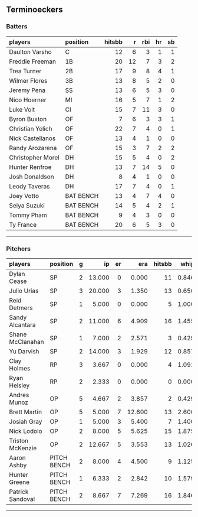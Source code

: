 ## Terminoeckers

### Batters

 
|players           |position  | hitsbb|  r| rbi| hr| sb| 
|:-----------------|:---------|------:|--:|---:|--:|--:| 
|Daulton Varsho    |C         |     12|  6|   3|  1|  1| 
|Freddie Freeman   |1B        |     20| 12|   7|  3|  2| 
|Trea Turner       |2B        |     17|  9|   8|  4|  1| 
|Wilmer Flores     |3B        |     13|  8|   5|  2|  0| 
|Jeremy Pena       |SS        |     13|  6|   5|  3|  0| 
|Nico Hoerner      |MI        |     16|  5|   7|  1|  2| 
|Luke Voit         |CI        |     15|  7|  11|  3|  0| 
|Byron Buxton      |OF        |      7|  6|   3|  3|  1| 
|Christian Yelich  |OF        |     22|  7|   4|  0|  1| 
|Nick Castellanos  |OF        |     13|  4|   1|  0|  0| 
|Randy Arozarena   |OF        |     15|  3|   7|  2|  2| 
|Christopher Morel |DH        |     15|  5|   4|  0|  2| 
|Hunter Renfroe    |DH        |     13|  7|  14|  5|  0| 
|Josh Donaldson    |DH        |      8|  4|   1|  0|  0| 
|Leody Taveras     |DH        |     17|  7|   4|  0|  1| 
|Joey Votto        |BAT BENCH |     13|  4|   7|  4|  0| 
|Seiya Suzuki      |BAT BENCH |     14|  5|   4|  2|  1| 
|Tommy Pham        |BAT BENCH |      9|  4|   3|  0|  0| 
|Ty France         |BAT BENCH |     20|  6|   5|  3|  0| 


* * *

### Pitchers

 
|players          |position    |  g|     ip| er|    era| hitsbb|  whip| so|  w| sv| 
|:----------------|:-----------|--:|------:|--:|------:|------:|-----:|--:|--:|--:| 
|Dylan Cease      |SP          |  2| 13.000|  0|  0.000|     11| 0.846| 12|  2|  0| 
|Julio Urias      |SP          |  3| 20.000|  3|  1.350|     13| 0.650| 17|  3|  0| 
|Reid Detmers     |SP          |  1|  5.000|  0|  0.000|      5| 1.000|  6|  1|  0| 
|Sandy Alcantara  |SP          |  2| 11.000|  6|  4.909|     16| 1.455| 15|  0|  0| 
|Shane McClanahan |SP          |  1|  7.000|  2|  2.571|      3| 0.429|  7|  0|  0| 
|Yu Darvish       |SP          |  2| 14.000|  3|  1.929|     12| 0.857| 20|  1|  0| 
|Clay Holmes      |RP          |  3|  3.667|  0|  0.000|      4| 1.091|  4|  1|  1| 
|Ryan Helsley     |RP          |  2|  2.333|  0|  0.000|      0| 0.000|  5|  0|  1| 
|Andres Munoz     |OP          |  5|  4.667|  2|  3.857|      2| 0.429|  4|  0|  0| 
|Brett Martin     |OP          |  5|  5.000|  7| 12.600|     13| 2.600|  4|  0|  0| 
|Josiah Gray      |OP          |  1|  5.000|  3|  5.400|      7| 1.400|  6|  0|  0| 
|Nick Lodolo      |OP          |  2|  8.000|  5|  5.625|     15| 1.875| 14|  1|  0| 
|Triston McKenzie |OP          |  2| 12.667|  5|  3.553|     13| 1.026| 10|  0|  0| 
|Aaron Ashby      |PITCH BENCH |  2|  8.000|  4|  4.500|      9| 1.125| 11|  0|  0| 
|Hunter Greene    |PITCH BENCH |  1|  6.333|  2|  2.842|     10| 1.579|  6|  0|  0| 
|Patrick Sandoval |PITCH BENCH |  2|  8.667|  7|  7.269|     16| 1.846| 10|  0|  0| 


* * *


